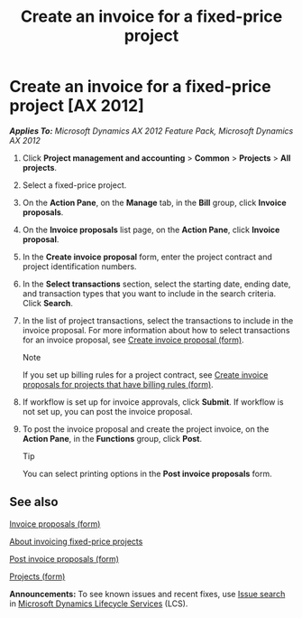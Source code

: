 ﻿---
title: Create an invoice for a fixed-price project
TOCTitle: Create an invoice for a fixed-price project
ms:assetid: acb0bbcd-8632-4697-8ef3-0a95a35a92a7
ms:mtpsurl: https://technet.microsoft.com/en-us/library/Aa498578(v=AX.60)
ms:contentKeyID: 36058922
ms.date: 10/06/2014
mtps_version: v=AX.60
f1_keywords:
- invoice
- fixed-price
- invoice proposal
---

# Create an invoice for a fixed-price project [AX 2012]


_**Applies To:** Microsoft Dynamics AX 2012 Feature Pack, Microsoft Dynamics AX 2012_

1.  Click **Project management and accounting** \> **Common** \> **Projects** \> **All projects**.

2.  Select a fixed-price project.

3.  On the **Action Pane**, on the **Manage** tab, in the **Bill** group, click **Invoice proposals**.

4.  On the **Invoice proposals** list page, on the **Action Pane**, click **Invoice proposal**.

5.  In the **Create invoice proposal** form, enter the project contract and project identification numbers.

6.  In the **Select transactions** section, select the starting date, ending date, and transaction types that you want to include in the search criteria. Click **Search**.

7.  In the list of project transactions, select the transactions to include in the invoice proposal. For more information about how to select transactions for an invoice proposal, see [Create invoice proposal (form)](https://technet.microsoft.com/en-us/library/jj683236\(v=ax.60\)).
    

    > [!NOTE]
    > <P>If you set up billing rules for a project contract, see <A href="https://technet.microsoft.com/en-us/library/jj683235(v=ax.60)">Create invoice proposals for projects that have billing rules (form)</A>.</P>



8.  If workflow is set up for invoice approvals, click **Submit**. If workflow is not set up, you can post the invoice proposal.

9.  To post the invoice proposal and create the project invoice, on the **Action Pane**, in the **Functions** group, click **Post**.
    

    > [!TIP]
    > <P>You can select printing options in the <STRONG>Post invoice proposals</STRONG> form.</P>



## See also

[Invoice proposals (form)](https://technet.microsoft.com/en-us/library/aa615408\(v=ax.60\))

[About invoicing fixed-price projects](about-invoicing-fixed-price-projects.md)

[Post invoice proposals (form)](https://technet.microsoft.com/en-us/library/aa620017\(v=ax.60\))

[Projects (form)](https://technet.microsoft.com/en-us/library/aa585245\(v=ax.60\))

  
**Announcements:** To see known issues and recent fixes, use [Issue search](http://go.microsoft.com/fwlink/?linkid=389258) in [Microsoft Dynamics Lifecycle Services](http://go.microsoft.com/fwlink/?linkid=306505) (LCS).

